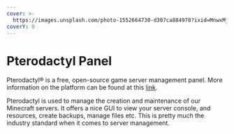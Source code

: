 ```yaml
---
cover: >-
  https://images.unsplash.com/photo-1552664730-d307ca884978?ixid=MnwxMjA3fDB8MHxwaG90by1wYWdlfHx8fGVufDB8fHx8&ixlib=rb-1.2.1&auto=format&fit=crop&w=2970&q=80
coverY: 0
---
```


# Pterodactyl Panel

Pterodactyl® is a free, open-source game server management panel. More information on the platform can be found at this [link](https://pterodactyl.io/).&#x20;

Pterodactyl is used to manage the creation and maintenance of our Minecraft servers. It offers a nice GUI to view your server console, and resources, create backups, manage files etc. This is pretty much the industry standard when it comes to server management.
